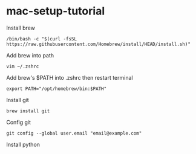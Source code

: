 # mac-setup-tutorial


Install brew
```
/bin/bash -c "$(curl -fsSL https://raw.githubusercontent.com/Homebrew/install/HEAD/install.sh)"
```

Add brew into path
```
vim ~/.zshrc
```

Add brew's $PATH into .zshrc then restart terminal
```
export PATH="/opt/homebrew/bin:$PATH"
```

Install git
```
brew install git
```

Config git
```
git config --global user.email "email@example.com"
```

Install python
